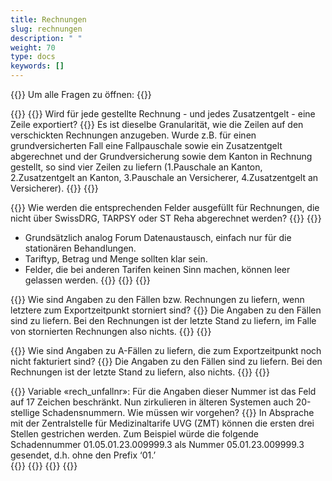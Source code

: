 ```yaml
---
title: Rechnungen 
slug: rechnungen
description: " "
weight: 70
type: docs
keywords: []
---
```


{{<faqBlock>}}
Um alle Fragen zu öffnen: {{<collapsibleGroupCommand groupId="rechnungen">}}

{{<numberedList>}}
{{<listItem>}}
Wird für jede gestellte Rechnung - und jedes Zusatzentgelt - eine Zeile exportiert?
{{<collapsibleBlock groupId="rechnungen">}}
Es ist dieselbe Granularität, wie die Zeilen auf den verschickten Rechnungen anzugeben. Wurde z.B. für einen grundversicherten Fall eine Fallpauschale sowie ein Zusatzentgelt abgerechnet und der Grundversicherung sowie dem Kanton in Rechnung gestellt, so sind vier Zeilen zu liefern (1.Pauschale an Kanton, 2.Zusatzentgelt an Kanton, 3.Pauschale an Versicherer, 4.Zusatzentgelt an Versicherer).
{{</collapsibleBlock>}}
{{</listItem>}}

{{<listItem>}}
Wie werden die entsprechenden Felder ausgefüllt für Rechnungen, die nicht über SwissDRG, TARPSY oder ST Reha abgerechnet werden?
{{<collapsibleBlock groupId="rechnungen">}}
{{<markdown>}}

-	Grundsätzlich analog Forum Datenaustausch, einfach nur für die stationären Behandlungen.
-	Tariftyp, Betrag und Menge sollten klar sein.
-	Felder, die bei anderen Tarifen keinen Sinn machen, können leer gelassen werden.
{{</markdown>}}
{{</collapsibleBlock>}}
{{</listItem>}}

{{<listItem>}}
Wie sind Angaben zu den Fällen bzw. Rechnungen zu liefern, wenn letztere zum Exportzeitpunkt storniert sind?
{{<collapsibleBlock groupId="rechnungen">}}
Die Angaben zu den Fällen sind zu liefern. Bei den Rechnungen ist der letzte Stand zu liefern, im Falle von stornierten Rechnungen also nichts.
{{</collapsibleBlock>}}
{{</listItem>}}

{{<listItem>}}
Wie sind Angaben zu A-Fällen zu liefern, die zum Exportzeitpunkt noch nicht fakturiert sind?
{{<collapsibleBlock groupId="rechnungen">}}
Die Angaben zu den Fällen sind zu liefern. Bei den Rechnungen ist der letzte Stand zu liefern, also nichts.
{{</collapsibleBlock>}}
{{</listItem>}}

{{<listItem>}}
Variable «rech_unfallnr»: Für die Angaben dieser Nummer ist das Feld auf 17 Zeichen beschränkt. Nun zirkulieren in älteren Systemen auch 20-stellige Schadensnummern. Wie müssen wir vorgehen?
{{<collapsibleBlock groupId="rechnungen">}}
In Absprache mit der Zentralstelle für Medizinaltarife UVG (ZMT) können die ersten drei Stellen gestrichen werden. Zum Beispiel würde die folgende Schadennummer 01.05.01.23.009999.3 als Nummer 05.01.23.009999.3 gesendet, d.h. ohne den Prefix ‘01.’  
{{</collapsibleBlock>}}
{{</listItem>}}
{{</numberedList>}}
{{</faqBlock>}}
